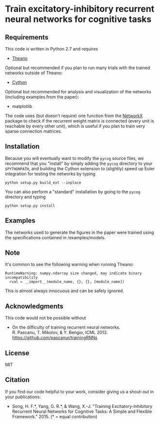 # Train excitatory-inhibitory recurrent neural networks for cognitive tasks

## Requirements

This code is written in Python 2.7 and requires

* [Theano](http://deeplearning.net/software/theano/)

Optional but recommended if you plan to run many trials with the trained networks outside of Theano:

* [Cython](http://cython.org/)

Optional but recommended for analysis and visualization of the networks (including examples from the paper):

* matplotlib

The code uses (but doesn't require) one function from the [NetworkX](https://networkx.github.io/) package to check if the recurrent weight matrix is connected (every unit is reachable by every other unit), which is useful if you plan to train very sparse connection matrices.

## Installation

Because you will eventually want to modify the `pycog` source files, we recommend that you "install" by simply adding the `pycog` directory to your `$PYTHONPATH`, and building the Cython extension to (slightly) speed up Euler integration for testing the networks by typing

```
python setup.py build_ext --inplace
```

You can also perform a "standard" installation by going to the `pycog` directory and typing

```
python setup.py install
```

## Examples

The networks used to generate the figures in the paper were trained using the specifications contained in /examples/models.

## Note

It's common to see the following warning when running Theano:

```
RuntimeWarning: numpy.ndarray size changed, may indicate binary incompatibility
  rval = __import__(module_name, {}, {}, [module_name])
```

This is almost always innocuous and can be safely ignored.

## Acknowledgments

This code would not be possible without

* On the difficulty of training recurrent neural networks.                                         
  R. Pascanu, T. Mikolov, & Y. Bengio, ICML 2013.                                                  
  https://github.com/pascanur/trainingRNNs

## License

MIT

## Citation

If you find our code helpful to your work, consider giving us a shout-out in your publications:

* Song, H. F.\*, Yang, G. R.\*, & Wang, X.-J. "Training Excitatory-Inhibitory Recurrent Neural Networks for Cognitive Tasks: A Simple and Flexible Framework." 2015. (\* = equal contribution)
